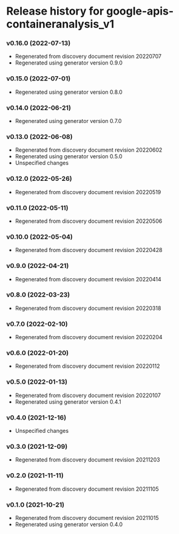 # Release history for google-apis-containeranalysis_v1

### v0.16.0 (2022-07-13)

* Regenerated from discovery document revision 20220707
* Regenerated using generator version 0.9.0

### v0.15.0 (2022-07-01)

* Regenerated using generator version 0.8.0

### v0.14.0 (2022-06-21)

* Regenerated using generator version 0.7.0

### v0.13.0 (2022-06-08)

* Regenerated from discovery document revision 20220602
* Regenerated using generator version 0.5.0
* Unspecified changes

### v0.12.0 (2022-05-26)

* Regenerated from discovery document revision 20220519

### v0.11.0 (2022-05-11)

* Regenerated from discovery document revision 20220506

### v0.10.0 (2022-05-04)

* Regenerated from discovery document revision 20220428

### v0.9.0 (2022-04-21)

* Regenerated from discovery document revision 20220414

### v0.8.0 (2022-03-23)

* Regenerated from discovery document revision 20220318

### v0.7.0 (2022-02-10)

* Regenerated from discovery document revision 20220204

### v0.6.0 (2022-01-20)

* Regenerated from discovery document revision 20220112

### v0.5.0 (2022-01-13)

* Regenerated from discovery document revision 20220107
* Regenerated using generator version 0.4.1

### v0.4.0 (2021-12-16)

* Unspecified changes

### v0.3.0 (2021-12-09)

* Regenerated from discovery document revision 20211203

### v0.2.0 (2021-11-11)

* Regenerated from discovery document revision 20211105

### v0.1.0 (2021-10-21)

* Regenerated from discovery document revision 20211015
* Regenerated using generator version 0.4.0


